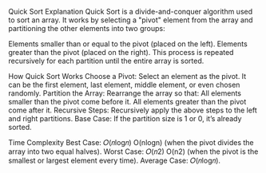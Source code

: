 Quick Sort Explanation
Quick Sort is a divide-and-conquer algorithm used to sort an array. It works by selecting a "pivot" element from the array and partitioning the other elements into two groups:

Elements smaller than or equal to the pivot (placed on the left).
Elements greater than the pivot (placed on the right).
This process is repeated recursively for each partition until the entire array is sorted.

How Quick Sort Works
Choose a Pivot: Select an element as the pivot. It can be the first element, last element, middle element, or even chosen randomly.
Partition the Array:
Rearrange the array so that:
All elements smaller than the pivot come before it.
All elements greater than the pivot come after it.
Recursive Steps: Recursively apply the above steps to the left and right partitions.
Base Case: If the partition size is 1 or 0, it’s already sorted.

Time Complexity
Best Case:
𝑂(𝑛log𝑛)
O(nlogn) (when the pivot divides the array into two equal halves).
Worst Case:
𝑂(𝑛2)
O(n2) (when the pivot is the smallest or largest element every time).
Average Case: 𝑂(𝑛log𝑛).
